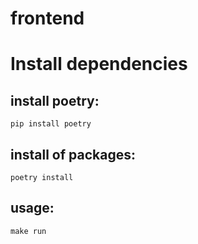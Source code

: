 # frontend

# Install dependencies

## install poetry:

```
pip install poetry 
```
## install of packages:

```
poetry install
```
## usage:

```
make run
```
